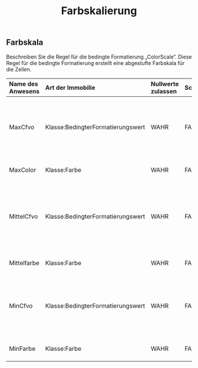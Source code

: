 ﻿---
title: Farbskalierung
second_title: Aspose.Cells Cloud Documen
type: docs
url: /de/specification/model/colorscale/
description: "Aspose.Cells Cloud-Modellspezifikation: ColorScale. Müheloses Bearbeiten von Excel und anderen Tabellenkalkulationsdokumenten mit Funktionen wie Öffnen, Generieren, Bearbeiten, Teilen, Zusammenführen, Vergleichen und Konvertieren"
kwords: Excel, Office, Tabellenkalkulation, Cloud REST API, Farbskala
weight: 50
---
## **Farbskala**

 Beschreiben Sie die Regel für die bedingte Formatierung „ColorScale“. Diese Regel für die bedingte Formatierung erstellt eine abgestufte Farbskala für die Zellen.

| Name des Anwesens| Art der Immobilie| Nullwerte zulassen| Schreibgeschützt| Standardwert| Beschreibung|
|:- |:- |:- |:- |:- |:- |
| MaxCfvo| Klasse:BedingterFormatierungswert| WAHR| FALSCH|| Rufen Sie das Maximalwertobjekt dieser Farbskala ab oder legen Sie es fest. Null oder CFValueObject mit dem Typ FormatConditionValueType.Min kann nicht darauf festgelegt werden.|
| MaxColor| Klasse:Farbe| WAHR| FALSCH|| Rufen Sie die Verlaufsfarbe für den Maximalwert im Bereich ab oder legen Sie sie fest.|
| MittelCfvo| Klasse:BedingterFormatierungswert| WAHR| FALSCH|| Rufen Sie das mittlere Wertobjekt dieser Farbskala ab oder legen Sie es fest. CFValueObject mit dem Typ FormatConditionValueType.Max oder FormatConditionValueType.Min kann nicht darauf festgelegt werden.|
| Mittelfarbe| Klasse:Farbe| WAHR| FALSCH|| Rufen Sie die Verlaufsfarbe für den mittleren Wert im Bereich ab oder legen Sie sie fest.|
| MinCfvo| Klasse:BedingterFormatierungswert| WAHR| FALSCH|| Rufen Sie das Minimalwertobjekt dieser Farbskala ab oder legen Sie es fest. Null oder CFValueObject mit dem Typ FormatConditionValueType.Max kann nicht darauf festgelegt werden.|
| MinFarbe| Klasse:Farbe| WAHR| FALSCH||Rufen Sie die Verlaufsfarbe für den Mindestwert im Bereich ab oder legen Sie sie fest.|

